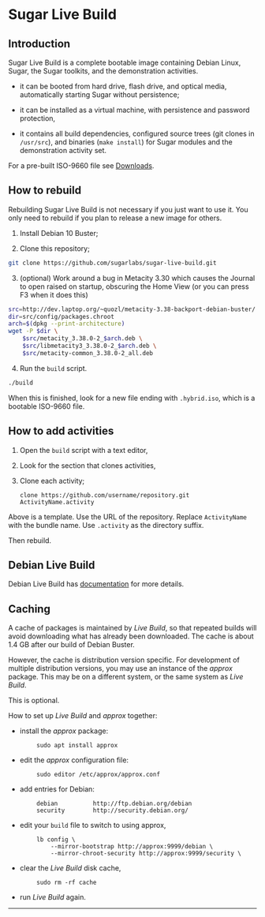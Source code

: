 # Sugar Live Build
## Introduction

Sugar Live Build is a complete bootable image containing Debian Linux,
Sugar, the Sugar toolkits, and the demonstration activities.

- it can be booted from hard drive, flash drive, and optical media,
automatically starting Sugar without persistence;

- it can be installed as a virtual machine, with persistence and
password protection,

- it contains all build dependencies, configured source trees (git
clones in `/usr/src`), and binaries (`make install`) for Sugar modules
and the demonstration activity set.

For a pre-built ISO-9660 file see
[Downloads](http://people.sugarlabs.org/~quozl/sugar-live-build/).

## How to rebuild

Rebuilding Sugar Live Build is not necessary if you just want to use it.  You only need to rebuild if you plan to release a new image for others.

1. Install Debian 10 Buster;

2. Clone this repository;
```bash
git clone https://github.com/sugarlabs/sugar-live-build.git
```

3. (optional) Work around a bug in Metacity 3.30 which causes the Journal
to open raised on startup, obscuring the Home View
(or you can press F3 when it does this)
```bash
src=http://dev.laptop.org/~quozl/metacity-3.38-backport-debian-buster/
dir=src/config/packages.chroot
arch=$(dpkg --print-architecture)
wget -P $dir \
    $src/metacity_3.38.0-2_$arch.deb \
    $src/libmetacity3_3.38.0-2_$arch.deb \
    $src/metacity-common_3.38.0-2_all.deb
```

4. Run the `build` script.
```bash
./build
```

When this is finished, look for a new file ending with `.hybrid.iso`,
which is a bootable ISO-9660 file.

## How to add activities

1. Open the `build` script with a text editor,

2. Look for the section that clones activities,

2. Clone each activity;

    `clone https://github.com/username/repository.git ActivityName.activity`

Above is a template.  Use the URL of the repository.  Replace
`ActivityName` with the bundle name. Use `.activity` as the directory
suffix.

Then rebuild.

## Debian Live Build

Debian Live Build has
[documentation](https://live-team.pages.debian.net/live-manual/html/live-manual/index.en.html)
for more details.

## Caching

A cache of packages is maintained by *Live Build*, so that repeated builds will avoid downloading what has already been downloaded.  The cache is about 1.4 GB after our build of Debian Buster.

However, the cache is distribution version specific.  For development of multiple distribution versions, you may use an instance of the *approx* package.  This may be on a different system, or the same system as *Live Build*.

This is optional.

How to set up *Live Build* and *approx* together:

* install the *approx* package:

~~~
		sudo apt install approx
~~~

* edit the *approx* configuration file:

~~~
		sudo editor /etc/approx/approx.conf
~~~

* add entries for Debian:

~~~
		debian          http://ftp.debian.org/debian
		security        http://security.debian.org/
~~~

* edit your `build` file to switch to using approx,

~~~
		lb config \
		    --mirror-bootstrap http://approx:9999/debian \
		    --mirror-chroot-security http://approx:9999/security \
~~~

* clear the *Live Build* disk cache,

~~~
		sudo rm -rf cache
~~~

* run *Live Build* again.

---

